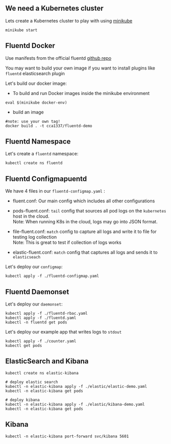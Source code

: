 ## We need a Kubernetes cluster

Lets create a Kubernetes cluster to play with using [minikube](https://minikube.sigs.k8s.io/docs/start/)

```
minikube start
```

## Fluentd Docker

Use manifests from the official fluentd [github repo](https://github.com/fluent/fluentd-kubernetes-daemonset)<br/>

You may want to build your own image if you want to install plugins like `fluentd` elasticsearch plugin <br/>

Let's build our docker image:
*  To build and run Docker images inside the minikube environment


```
eval $(minikube docker-env)

```
* build an image

```
#note: use your own tag!
docker build . -t cca1337/fluentd-demo

```

## Fluentd Namespace

Let's create a `fluentd` namespace: <br/>

```
kubectl create ns fluentd

```
## Fluentd Configmapuentd 

We have 4 files in our `fluentd-configmap.yaml` :
* fluent.conf: Our main config which includes all other configurations

* pods-fluent.conf: `tail` config that sources all pod logs on the `kubernetes` host in the cloud. <br/>
  Note: When running K8s in the cloud, logs may go into JSON format.
* file-fluent.conf: `match` config to capture all logs and write it to file for testing log collection </br>
  Note: This is great to test if collection of logs works
* elastic-fluent.conf: `match` config that captures all logs and sends it to `elasticseach`

Let's deploy our `configmap`:

```
kubectl apply -f ./fluentd-configmap.yaml

```

## Fluentd Daemonset

Let's deploy our `daemonset`:

```
kubectl apply -f ./fluentd-rbac.yaml 
kubectl apply -f ./fluentd.yaml
kubectl -n fluentd get pods

```

Let's deploy our example app that writes logs to `stdout`

```
kubectl apply -f ./counter.yaml
kubectl get pods

```

## ElasticSearch and Kibana

```
kubectl create ns elastic-kibana

# deploy elastic search
kubectl -n elastic-kibana apply -f ./elastic/elastic-demo.yaml
kubectl -n elastic-kibana get pods

# deploy kibana
kubectl -n elastic-kibana apply -f ./elastic/kibana-demo.yaml
kubectl -n elastic-kibana get pods
```

## Kibana

```
kubectl -n elastic-kibana port-forward svc/kibana 5601
```